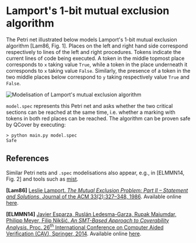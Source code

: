 # Lamport's 1-bit mutual exclusion algorithm

The Petri net illustrated below models Lamport's 1-bit mutual exclusion algorithm \[Lam86, Fig. 1\]. Places on the left and right hand side correspond respectively to lines of the left and right procedures. Tokens indicate the current lines of code being executed. A token in the middle topmost place corresponds to `x` taking value `True`, while a token in the place underneath it corresponds to `x` taking value `False`. Similarly, the presence of a token in the two middle places below correspond to `y` taking respectively value `True` and `False`.

![Modelisation of Lamport's mutual exclusion algorithm](https://github.com/blondimi/qcover/blob/master/examples/lamport/petri_net.png)

`model.spec` represents this Petri net and asks whether the two critical sections can be reached at the same time, i.e. whether a marking with tokens in both red places can be reached. The algorithm can be proven safe by QCover by executing:
```
> python main.py model.spec
Safe
```

## References

Similar Petri nets and `.spec` modelisations also appear, e.g., in \[ELMMN14, Fig. 2\] and tools such as [mist](https://github.com/pierreganty/mist).

**\[Lam86\]** [Leslie Lamport. *The Mutual Exclusion Problem: Part II – Statement and Solutions*. Journal of the ACM 33(2):327–348, 1986](http://dx.doi.org/10.1145/5383.5385). Available online [here](http://research.microsoft.com/en-us/um/people/lamport/pubs/mutual2.pdf).

**\[ELMMN14\]** [Javier Esparza, Ruslán Ledesma-Garza, Rupak Majumdar, Philipp Meyer, Filip Nikšić. *An SMT-Based Approach to Coverability Analysis*. Proc. 26<sup>th</sup> International Conference on Computer Aided Verification (CAV), Springer, 2014](http://dx.doi.org/10.1007/978-3-319-08867-9_40).  Available online [here](https://www7.in.tum.de/um/bibdb/esparza/cav14-a.pdf).
